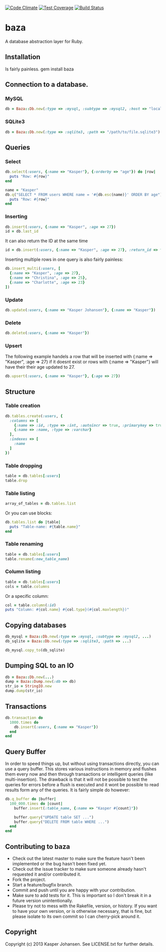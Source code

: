 [![Code Climate](https://codeclimate.com/github/kaspernj/baza/badges/gpa.svg)](https://codeclimate.com/github/kaspernj/baza)
[![Test Coverage](https://codeclimate.com/github/kaspernj/baza/badges/coverage.svg)](https://codeclimate.com/github/kaspernj/baza)
[![Build Status](https://api.shippable.com/projects/540e7b993479c5ea8f9ec1fe/badge?branchName=master)](https://app.shippable.com/projects/540e7b993479c5ea8f9ec1fe/builds/latest)

# baza

A database abstraction layer for Ruby.

## Installation

Is fairly painless.
  gem install baza

## Connection to a database.

### MySQL
```ruby
db = Baza::Db.new(:type => :mysql, :subtype => :mysql2, :host => "localhost", :user => "my_user", :pass => "my_password", :port => 3306, :db => "my_database")
```

### SQLite3
```ruby
db = Baza::Db.new(:type => :sqlite3, :path => "/path/to/file.sqlite3")
```

## Queries

### Select
```ruby
db.select(:users, {:name => "Kasper"}, {:orderby => "age"}) do |row|
  puts "Row: #{row}"
end

name = "Kasper"
db.q("SELECT * FROM users WHERE name = '#{db.esc(name)}' ORDER BY age") do |row|
  puts "Row: #{row}"
end
```

### Inserting
```ruby
db.insert(:users, {:name => "Kasper", :age => 27})
id = db.last_id
```

It can also return the ID at the same time
```ruby
id = db.insert(:users, {:name => "Kasper", :age => 27}, :return_id => true)
```

Inserting multiple rows in one query is also fairly painless:
```ruby
db.insert_multi(:users, [
  {:name => "Kasper", :age => 27},
  {:name => "Christina", :age => 25},
  {:name => "Charlotte", :age => 23}
])
```

### Update
```ruby
db.update(:users, {:name => "Kasper Johansen"}, {:name => "Kasper"})
```

### Delete
```ruby
db.delete(:users, {:name => "Kasper"})
```

### Upsert
The following example handels a row that will be inserted with {:name => "Kasper", :age => 27} if it doesnt exist or rows with {:name => "Kasper"} will have their their age updated to 27.
```ruby
db.upsert(:users, {:name => "Kasper"}, {:age => 27})
```

## Structure

### Table creation
```ruby
db.tables.create(:users, {
  :columns => [
    {:name => :id, :type => :int, :autoincr => true, :primarykey => true},
    {:name => :name, :type => :varchar}
  ],
  :indexes => [
    :name
  ]
})
```

### Table dropping
```ruby
table = db.tables[:users]
table.drop
```

### Table listing
```ruby
array_of_tables = db.tables.list
```

Or you can use blocks:
```ruby
db.tables.list do |table|
  puts "Table-name: #{table.name}"
end
```

### Table renaming
```ruby
table = db.tables[:users]
table.rename(:new_table_name)
```

### Column listing
```ruby
table = db.tables[:users]
cols = table.columns
```

Or a specific column:
```ruby
col = table.column(:id)
puts "Column: #{col.name} #{col.type}(#{col.maxlength})"
```

## Copying databases
```ruby
db_mysql = Baza::Db.new(:type => :mysql, :subtype => :mysql2, ...)
db_sqlite = Baza::Db.new(:type => :sqlite3, :path => ...)

db_mysql.copy_to(db_sqlite)
```

## Dumping SQL to an IO
```ruby
db = Baza::Db.new(...)
dump = Baza::Dump.new(:db => db)
str_io = StringIO.new
dump.dump(str_io)
```

## Transactions
```ruby
db.transaction do
  1000.times do
    db.insert(:users, {:name => "Kasper"})
  end
end
```

## Query Buffer
In order to speed things up, but without using transactions directly, you can use a query buffer. This stores various instructions in memory and flushes them every now and then through transactions or intelligent queries (like multi-insertion). The drawback is that it will not be possible to test the queries for errors before a flush is executed and it wont be possible to read results form any of the queries. It is fairly simple do however:
```ruby
db.q_buffer do |buffer|
  100_000.times do |count|
    buffer.insert(:table_name, {:name => "Kasper #{count}"})

    buffer.query("UPDATE table SET ...")
    buffer.query("DELETE FROM table WHERE ...")
  end
end
```

## Contributing to baza
 
* Check out the latest master to make sure the feature hasn't been implemented or the bug hasn't been fixed yet.
* Check out the issue tracker to make sure someone already hasn't requested it and/or contributed it.
* Fork the project.
* Start a feature/bugfix branch.
* Commit and push until you are happy with your contribution.
* Make sure to add tests for it. This is important so I don't break it in a future version unintentionally.
* Please try not to mess with the Rakefile, version, or history. If you want to have your own version, or is otherwise necessary, that is fine, but please isolate to its own commit so I can cherry-pick around it.

## Copyright

Copyright (c) 2013 Kasper Johansen. See LICENSE.txt for
further details.


